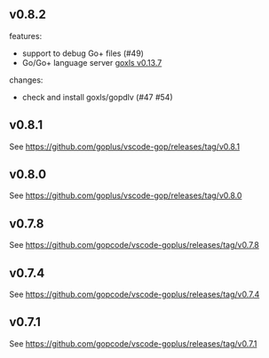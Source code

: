 ## v0.8.2

features:
* support to debug Go+ files (#49)
* Go/Go+ language server [goxls v0.13.7](https://github.com/goplus/tools/releases/tag/v0.13.7)

changes:
* check and install goxls/gopdlv (#47 #54)

## v0.8.1

See https://github.com/goplus/vscode-gop/releases/tag/v0.8.1

## v0.8.0

See https://github.com/goplus/vscode-gop/releases/tag/v0.8.0

## v0.7.8

See https://github.com/gopcode/vscode-goplus/releases/tag/v0.7.8

## v0.7.4

See https://github.com/gopcode/vscode-goplus/releases/tag/v0.7.4

## v0.7.1

See https://github.com/gopcode/vscode-goplus/releases/tag/v0.7.1

